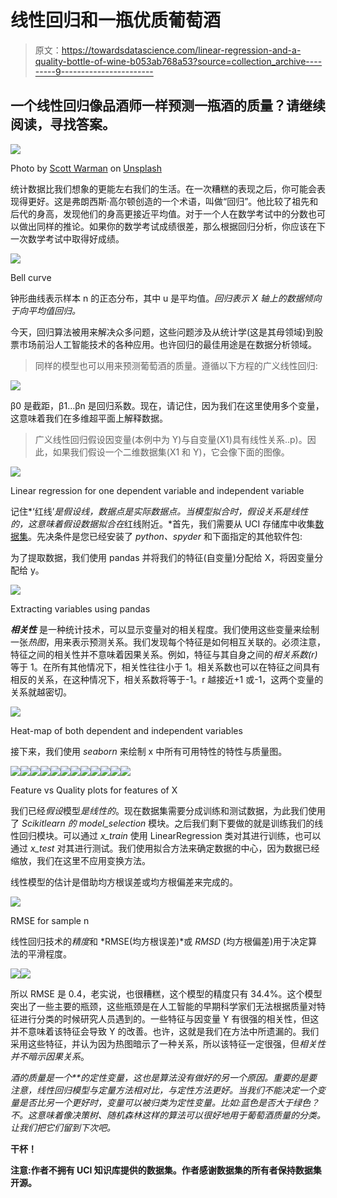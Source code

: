 # 线性回归和一瓶优质葡萄酒

> 原文：<https://towardsdatascience.com/linear-regression-and-a-quality-bottle-of-wine-b053ab768a53?source=collection_archive---------9----------------------->

## 一个线性回归像品酒师一样预测一瓶酒的质量？请继续阅读，寻找答案。

![](img/ce623f2c303918495928478d73aec64d.png)

Photo by [Scott Warman](https://unsplash.com/@scottiewarman?utm_source=medium&utm_medium=referral) on [Unsplash](https://unsplash.com?utm_source=medium&utm_medium=referral)

统计数据比我们想象的更能左右我们的生活。在一次糟糕的表现之后，你可能会表现得更好。这是弗朗西斯·高尔顿创造的一个术语，叫做“回归”。他比较了祖先和后代的身高，发现他们的身高更接近平均值。对于一个人在数学考试中的分数也可以做出同样的推论。如果你的数学考试成绩很差，那么根据回归分析，你应该在下一次数学考试中取得好成绩。

![](img/5835daea5927c0c7e6401156be9988fb.png)

Bell curve

钟形曲线表示样本 n 的正态分布，其中 u 是平均值。*回归表示 X 轴上的数据倾向于向平均值回归。*

今天，回归算法被用来解决众多问题，这些问题涉及从统计学(这是其母领域)到股票市场前沿人工智能技术的各种应用。也许回归的最佳用途是在数据分析领域。

> 同样的模型也可以用来预测葡萄酒的质量。遵循以下方程的广义线性回归:

![](img/a2be84f42c3731e12e92f6c97bed7445.png)

β0 是截距，β1…βn 是回归系数。现在，请记住，因为我们在这里使用多个变量，这意味着我们在多维超平面上解释数据。

> 广义线性回归假设因变量(本例中为 Y)与自变量(X1)具有线性关系..p)。因此，如果我们假设一个二维数据集(X1 和 Y)，它会像下面的图像。

![](img/6061121f99036a718b7fbafe9733bfc1.png)

Linear regression for one dependent variable and independent variable

记住*‘红线’*是假设线，数据点是实际数据点。当模型拟合时，假设关系是线性的，这意味着假设数据拟合在*红线附近。*首先，我们需要从 UCI 存储库中收集[数据集](https://archive.ics.uci.edu/ml/datasets/wine)。先决条件是您已经安装了 *python、spyder* 和下面指定的其他软件包:

为了提取数据，我们使用 pandas 并将我们的特征(自变量)分配给 X，将因变量分配给 y。

![](img/f91a6809c1c9da2cdf53e0d025052e4b.png)

Extracting variables using pandas

***相关性*** 是一种统计技术，可以显示变量对的相关程度。我们使用这些变量来绘制一张*热图*，用来表示预测关系。我们发现每个特征是如何相互关联的。必须注意，特征之间的相关性并不意味着因果关系。例如，特征与其自身之间的*相关系数(r)* 等于 1。在所有其他情况下，相关性往往小于 1。相关系数也可以在特征之间具有相反的关系，在这种情况下，相关系数将等于-1。r 越接近+1 或-1，这两个变量的关系就越密切。

![](img/a5dad7b3cad3aa85c7fd07dbacf3d118.png)

Heat-map of both dependent and independent variables

接下来，我们使用 *seaborn* 来绘制 x 中所有可用特性的特性与质量图。

![](img/234e83ed99afd3ffe1aa35f10ec04bbe.png)![](img/40cad0744d2a01f99f6784140a3b3d7e.png)![](img/c1f349ed72fe20aa88eafbf833bfd666.png)![](img/70674751750193cd508cf35b43f189db.png)![](img/986da0dabc6421a3fae6cb270c6d6966.png)![](img/53763603118043e99c3dc4a04d0a5065.png)![](img/94173f5b040680ef35effea97b4b05e2.png)![](img/b461969caa88488457c4d1c91b4d8bdf.png)![](img/f90f16242995c1ca963bb1b49ff8ffa6.png)![](img/fb27783df4e5f2d30c48ca6b4b7426b9.png)![](img/fb2838f5720d9a34d09ee0deaf8dbcaf.png)![](img/a79caf17da0b437d818661cc46cd8926.png)

Feature vs Quality plots for features of X

我们已经*假设*模型*是线性的*。现在数据集需要分成训练和测试数据，为此我们使用了 *Scikitlearn 的 model_selection* 模块。之后我们剩下要做的就是训练我们的线性回归模块。可以通过 *x_train* 使用 LinearRegression 类对其进行训练，也可以通过 *x_test* 对其进行测试。我们使用拟合方法来确定数据的中心，因为数据已经缩放，我们在这里不应用变换方法。

线性模型的估计是借助均方根误差或均方根偏差来完成的。

![](img/9526cae0c1ac7f4c81265c3211610170.png)

RMSE for sample n

线性回归技术的*精度*和 *RMSE(均方根误差)*或 *RMSD* (均方根偏差)用于决定算法的平滑程度。

![](img/8ad482993ff5851f7c93ae9160c4622a.png)![](img/723b657a110458838f05735b7879a9e2.png)

所以 RMSE 是 0.4，老实说，也很糟糕，这个模型的精度只有 34.4%。这个模型突出了一些主要的瓶颈，这些瓶颈是在人工智能的早期科学家们无法根据质量对特征进行分类的时候研究人员遇到的。一些特征与因变量 Y 有很强的相关性，但这并不意味着该特征会导致 Y 的改善。也许，这就是我们在方法中所遗漏的。我们采用这些特征，并认为因为热图暗示了一种关系，所以该特征一定很强，但*相关性并不暗示因果关系*。

*酒的质量是一个**的定性变量，这也是算法没有做好的另一个原因。重要的是要注意，线性回归模型与定量方法相对比，与定性方法更好。当我们不能决定一个变量是否比另一个更好时，变量可以被归类为定性变量。比如:蓝色是否大于绿色？不。这意味着像决策树、随机森林这样的算法可以很好地用于葡萄酒质量的分类。让我们把它们留到下次吧。*

**干杯！**

**注意:作者不拥有 UCI 知识库提供的数据集。作者感谢数据集的所有者保持数据集开源。**